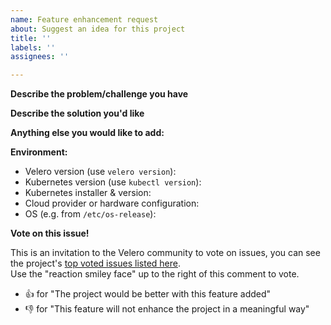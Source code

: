 ```yaml
---
name: Feature enhancement request
about: Suggest an idea for this project
title: ''
labels: ''
assignees: ''

---
```


**Describe the problem/challenge you have**
<!--A description of the current limitation/problem/challenge that you are experiencing.-->


**Describe the solution you'd like**
<!--A clear and concise description of what you want to happen.-->


**Anything else you would like to add:**
<!--Miscellaneous information that will assist in solving the issue.-->


**Environment:**

- Velero version (use `velero version`):
- Kubernetes version (use `kubectl version`):
- Kubernetes installer & version:
- Cloud provider or hardware configuration:
- OS (e.g. from `/etc/os-release`):

**Vote on this issue!**

This is an invitation to the Velero community to vote on issues, you can see the project's [top voted issues listed here](https://github.com/vmware-tanzu/velero/issues?q=is%3Aissue+is%3Aopen+sort%3Areactions-%2B1-desc).  
Use the "reaction smiley face" up to the right of this comment to vote.

- :+1: for "The project would be better with this feature added"
- :-1: for "This feature will not enhance the project in a meaningful way"
